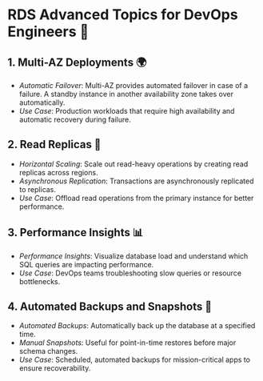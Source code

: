 # RDS Advanced Topics for DevOps Engineers 🚀

## 1. Multi-AZ Deployments 🌍
- *Automatic Failover*: Multi-AZ provides automated failover in case of a failure. A standby instance in another availability zone takes over automatically.
- *Use Case*: Production workloads that require high availability and automatic recovery during failure.

## 2. Read Replicas 📖
- *Horizontal Scaling*: Scale out read-heavy operations by creating read replicas across regions.
- *Asynchronous Replication*: Transactions are asynchronously replicated to replicas.
- *Use Case*: Offload read operations from the primary instance for better performance.

## 3. Performance Insights 📊
- *Performance Insights*: Visualize database load and understand which SQL queries are impacting performance.
- *Use Case*: DevOps teams troubleshooting slow queries or resource bottlenecks.

## 4. Automated Backups and Snapshots 💾
- *Automated Backups*: Automatically back up the database at a specified time.
- *Manual Snapshots*: Useful for point-in-time restores before major schema changes.
- *Use Case*: Scheduled, automated backups for mission-critical apps to ensure recoverability.